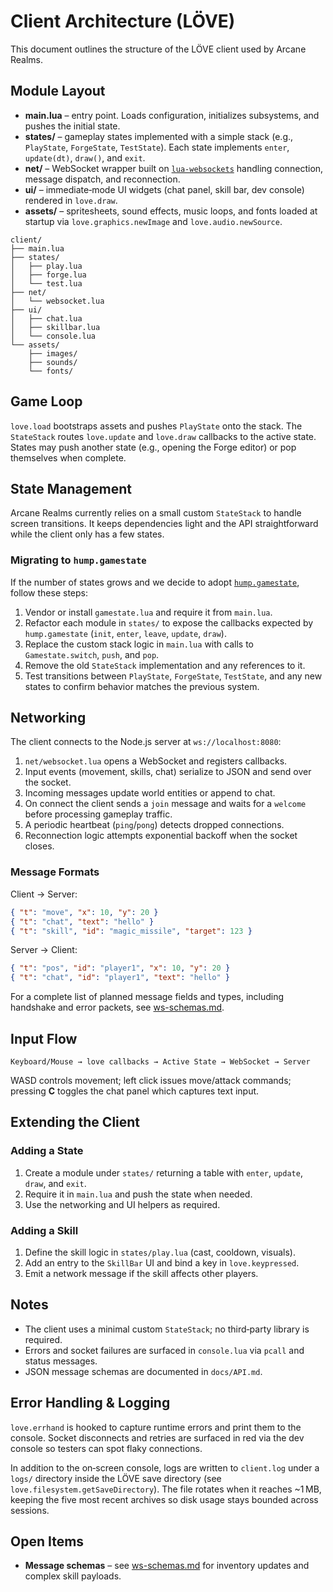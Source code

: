 # Client Architecture (LÖVE)

This document outlines the structure of the LÖVE client used by Arcane Realms.

## Module Layout
- **main.lua** – entry point. Loads configuration, initializes subsystems, and pushes the initial state.
- **states/** – gameplay states implemented with a simple stack (e.g., `PlayState`, `ForgeState`, `TestState`). Each state implements `enter`, `update(dt)`, `draw()`, and `exit`.
- **net/** – WebSocket wrapper built on [`lua-websockets`](https://github.com/lipp/lua-websockets) handling connection, message dispatch, and reconnection.
- **ui/** – immediate‑mode UI widgets (chat panel, skill bar, dev console) rendered in `love.draw`.
- **assets/** – spritesheets, sound effects, music loops, and fonts loaded at startup via `love.graphics.newImage` and `love.audio.newSource`.

```
client/
├── main.lua
├── states/
│   ├── play.lua
│   ├── forge.lua
│   └── test.lua
├── net/
│   └── websocket.lua
├── ui/
│   ├── chat.lua
│   ├── skillbar.lua
│   └── console.lua
└── assets/
    ├── images/
    ├── sounds/
    └── fonts/
```

## Game Loop
`love.load` bootstraps assets and pushes `PlayState` onto the stack. The `StateStack` routes `love.update` and `love.draw` callbacks to the active state. States may push another state (e.g., opening the Forge editor) or pop themselves when complete.

## State Management
Arcane Realms currently relies on a small custom `StateStack` to handle screen transitions. It keeps dependencies light and the API straightforward while the client only has a few states.

### Migrating to `hump.gamestate`
If the number of states grows and we decide to adopt [`hump.gamestate`](https://github.com/vrld/hump/blob/master/gamestate.lua), follow these steps:
1. Vendor or install `gamestate.lua` and require it from `main.lua`.
2. Refactor each module in `states/` to expose the callbacks expected by `hump.gamestate` (`init`, `enter`, `leave`, `update`, `draw`).
3. Replace the custom stack logic in `main.lua` with calls to `Gamestate.switch`, `push`, and `pop`.
4. Remove the old `StateStack` implementation and any references to it.
5. Test transitions between `PlayState`, `ForgeState`, `TestState`, and any new states to confirm behavior matches the previous system.

## Networking
The client connects to the Node.js server at `ws://localhost:8080`:
1. `net/websocket.lua` opens a WebSocket and registers callbacks.
2. Input events (movement, skills, chat) serialize to JSON and send over the socket.
3. Incoming messages update world entities or append to chat.
4. On connect the client sends a `join` message and waits for a `welcome` before processing gameplay traffic.
5. A periodic heartbeat (`ping`/`pong`) detects dropped connections.
6. Reconnection logic attempts exponential backoff when the socket closes.

### Message Formats
Client → Server:

```json
{ "t": "move", "x": 10, "y": 20 }
{ "t": "chat", "text": "hello" }
{ "t": "skill", "id": "magic_missile", "target": 123 }
```

Server → Client:

```json
{ "t": "pos", "id": "player1", "x": 10, "y": 20 }
{ "t": "chat", "id": "player1", "text": "hello" }
```

For a complete list of planned message fields and types, including handshake and error packets, see [ws-schemas.md](ws-schemas.md).

## Input Flow
```
Keyboard/Mouse → love callbacks → Active State → WebSocket → Server
```
WASD controls movement; left click issues move/attack commands; pressing **C** toggles the chat panel which captures text input.

## Extending the Client
### Adding a State
1. Create a module under `states/` returning a table with `enter`, `update`, `draw`, and `exit`.
2. Require it in `main.lua` and push the state when needed.
3. Use the networking and UI helpers as required.

### Adding a Skill
1. Define the skill logic in `states/play.lua` (cast, cooldown, visuals).
2. Add an entry to the `SkillBar` UI and bind a key in `love.keypressed`.
3. Emit a network message if the skill affects other players.

## Notes
- The client uses a minimal custom `StateStack`; no third‑party library is required.
- Errors and socket failures are surfaced in `console.lua` via `pcall` and status messages.
- JSON message schemas are documented in `docs/API.md`.

## Error Handling & Logging
`love.errhand` is hooked to capture runtime errors and print them to the console. Socket disconnects and retries are surfaced in red via the dev console so testers can spot flaky connections.

In addition to the on‑screen console, logs are written to `client.log` under a `logs/` directory inside the LÖVE save directory (see `love.filesystem.getSaveDirectory`). The file rotates when it reaches ~1 MB, keeping the five most recent archives so disk usage stays bounded across sessions.

## Open Items
- **Message schemas** – see [ws-schemas.md](ws-schemas.md) for inventory updates and complex skill payloads.

